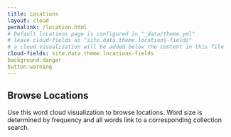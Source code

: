 ```yaml
---
title: Locations
layout: cloud
permalink: /location.html
# Default locations page is configured in "_data/theme.yml"
# leave cloud-fields as "site.data.theme.locations-fields"
# a cloud visualization will be added below the content in this file
cloud-fields: site.data.theme.locations-fields
background:danger
button:warning
---
```


## Browse Locations

Use this word cloud visualization to browse locations.
Word size is determined by frequency and all words link to a corresponding collection search.
